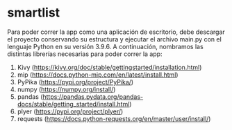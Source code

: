 # smartlist
Para poder correr la app como una aplicación de escritorio, debe descargar el proyecto conservando su estructura y ejecutar el archivo main.py con el lenguaje Python en su versión 3.9.6.
A continuación, nombramos las distintas librerías necesarias para poder correr la app:

1. Kivy (https://kivy.org/doc/stable/gettingstarted/installation.html)
2. mip (https://docs.python-mip.com/en/latest/install.html)
3. PyPika (https://pypi.org/project/PyPika/)
4. numpy (https://numpy.org/install/)
5. pandas (https://pandas.pydata.org/pandas-docs/stable/getting_started/install.html)
6. plyer (https://pypi.org/project/plyer/)
7. requests (https://docs.python-requests.org/en/master/user/install/)
